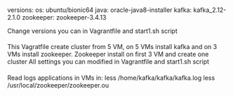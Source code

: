 ####
versions:
os: ubuntu/bionic64
java: oracle-java8-installer
kafka: kafka_2.12-2.1.0
zookeeper: zookeeper-3.4.13

Change versions you can in Vagrantfile and start1.sh script
####
This Vagratfile create cluster from 5 VM, on 5 VMs install kafka and on 3 VMs install zookeeper.
Zookeeper install on first 3 VM and create one cluster
All settings you can modified in Vagrantfile and start1.sh script
####
Read logs applications in VMs in:
less /home/kafka/kafka/kafka.log
less /usr/local/zookeeper/zookeeper.ou
####

